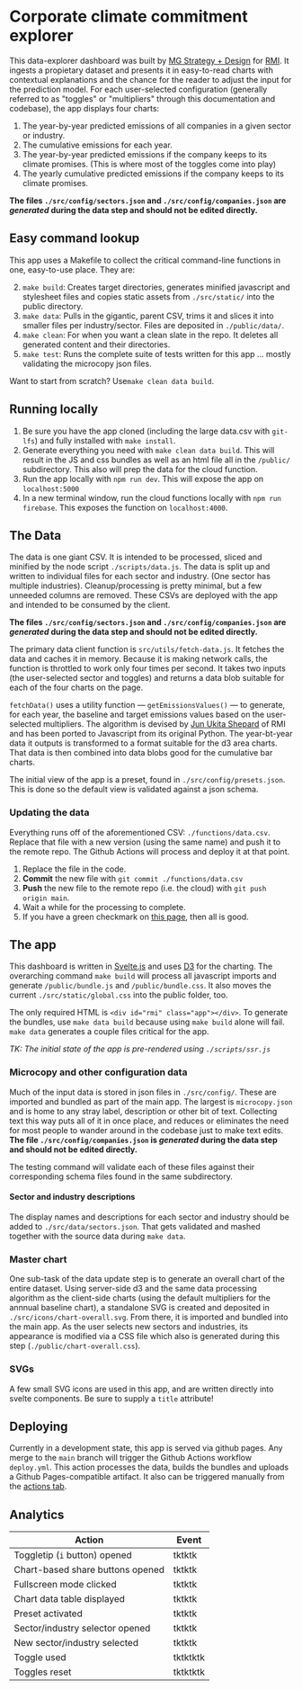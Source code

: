 # Corporate climate commitment explorer

This data-explorer dashboard was built by [MG Strategy + Design](https://mgstrategy.design/) for [RMI](https://rmi.org/). It ingests a propietary dataset and presents it in easy-to-read charts with contextual explanations and the chance for the reader to adjust the input for the prediction model. For each user-selected configuration (generally referred to as "toggles" or "multipliers" through this documentation and codebase), the app displays four charts:

1. The year-by-year predicted emissions of all companies in a given sector or industry.
1. The cumulative emissions for each year.
1. The year-by-year predicted emissions if the company keeps to its climate promises. (This is where most of the toggles come into play)
1. The yearly cumulative predicted emissions if the company keeps to its climate promises.

**The files `./src/config/sectors.json` and `./src/config/companies.json` are _generated_ during the data step and should not be edited directly.**

## Easy command lookup

This app uses a Makefile to collect the critical command-line functions in one, easy-to-use place. They are:

2. `make build`: Creates target directories, generates minified javascript and stylesheet files and copies static assets from `./src/static/` into the public directory.
1. `make data`: Pulls in the gigantic, parent CSV, trims it and slices it into smaller files per industry/sector. Files are deposited in `./public/data/`.
3. `make clean`: For when you want a clean slate in the repo. It deletes all generated content and their directories.
4. `make test`: Runs the complete suite of tests written for this app ... mostly validating the microcopy json files.

Want to start from scratch? Use`make clean data build`.

## Running locally

1. Be sure you have the app cloned (including the large data.csv with `git-lfs`) and fully installed with `make install`. 
1. Generate everything you need with `make clean data build`. This will result in the JS and css bundles as well as an html file all in the `/public/` subdirectory. This also will prep the data for the cloud function.
1. Run the app locally with `npm run dev`. This will expose the app on `localhost:5000`
1. In a new terminal window, run the cloud functions locally with `npm run firebase`. This exposes the function on `localhost:4000`.

## The Data

The data is one giant CSV. It is intended to be processed, sliced and minified by the node script `./scripts/data.js`. The data is split up and written to individual files for each sector and industry. (One sector has multiple industries). Cleanup/processing is pretty minimal, but a few unneeded columns are removed. These CSVs are deployed with the app and intended to be consumed by the client.

**The files `./src/config/sectors.json` and `./src/config/companies.json` are _generated_ during the data step and should not be edited directly.**

The primary data client function is `src/utils/fetch-data.js`. It fetches the data and caches it in memory. Because it is making network calls, the function is throttled to work only four times per second. It takes two inputs (the user-selected sector and toggles) and returns a data blob suitable for each of the four charts on the page.

`fetchData()` uses a utility function — `getEmissionsValues()` — to generate, for each year, the baseline and target emissions values based on the user-selected multipliers. The algorithm is devised by [Jun Ukita Shepard](https://rmi.org/people/jun-ukita-shepard/) of RMI and has been ported to Javascript from its original Python. The year-bt-year data it outputs is transformed to a format suitable for the d3 area charts. That data is then combined into data blobs good for the cumulative bar charts.

The initial view of the app is a preset, found in `./src/config/presets.json`. This is done so the default view is validated against a json schema.

### Updating the data

Everything runs off of the aforementioned CSV: `./functions/data.csv`. Replace that file with a new version (using the same name) and push it to the remote repo. The Github Actions will process and deploy it at that point.

1. Replace the file in the code.
1. **Commit** the new file with `git commit ./functions/data.csv`
1. **Push** the new file to the remote repo (i.e. the cloud) with `git push origin main`.
1. Wait a while for the processing to complete.
1. If you have a green checkmark on [this page](https://github.com/ryanbmarx/rmi-corporate-commitments/actions), then all is good.

## The app

This dashboard is written in [Svelte.js](https://svelte.dev) and uses [D3](https://d3js.org) for the charting. The overarching command `make build` will process all javascript imports and generate `/public/bundle.js` and `/public/bundle.css`. It also moves the current `./src/static/global.css` into the public folder, too. 

The only required HTML is `<div id="rmi" class="app"></div>`. To generate the bundles, use `make data build` because using `make build` alone will fail. `make data` generates a couple files critical for the app.

_TK: The initial state of the app is pre-rendered using `./scripts/ssr.js`_

### Microcopy and other configuration data

Much of the input data is stored in json files in `./src/config/`. These are imported and bundled as part of the main app. The largest is `microcopy.json` and is home to any stray label, description or other bit of text. Collecting text this way puts all of it in once place, and reduces or eliminates the need for most people to wander around in the codebase just to make text edits. **The file `./src/config/companies.json` is _generated_ during the data step and should not be edited directly.**

The testing command will validate each of these files against their corresponding schema files found in the same subdirectory.

#### Sector and industry descriptions

The display names and descriptions for each sector and industry should be added to `./src/data/sectors.json`. That gets validated and mashed together with the source data during `make data`. 

### Master chart

One sub-task of the data update step is to generate an overall chart of the entire dataset. Using server-side d3 and the same data processing algorithm as the client-side charts (using the default multipliers for the annnual baseline chart), a standalone SVG is created and deposited in `./src/icons/chart-overall.svg`. From there, it is imported and bundled into the main app. As the user selects new sectors and industries, its appearance is modified via a CSS file which also is generated during this step (`./public/chart-overall.css`).

### SVGs

A few small SVG icons are used in this app, and are written directly into svelte components. Be sure to supply a `title` attribute!

## Deploying

Currently in a development state, this app is served via github pages. Any merge to the `main` branch will trigger the Github Actions workflow `deploy.yml`. This action processes the data, builds the bundles and uploads a Github Pages-compatible artifact. It also can be triggered manually from the [actions tab](https://github.com/ryanbmarx/rmi-corporate-commitments/actions).


## Analytics

Action | Event
---|---
Toggletip (`i` button) opened | tktktk
Chart-based share buttons opened | tktktk
Fullscreen mode clicked | tktktk
Chart data table displayed | tktktk
Preset activated | tktktk
Sector/industry selector opened | tktktk
New sector/industry selected | tktktk
Toggle used | tktktktk
Toggles reset | tktktktk